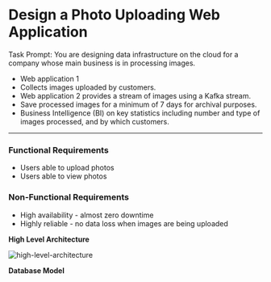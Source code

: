 # Design a Photo Uploading Web Application

Task Prompt:
You are designing data infrastructure on the cloud for a company whose main business is in processing images.

- Web application 1 
- Collects images uploaded by customers. 
- Web application 2 provides a stream of images using a Kafka stream. 
- Save processed images for a minimum of 7 days for archival purposes.
- Business Intelligence (BI) on key statistics including number and type of images processed, and by which customers.

-----------------------

### Functional Requirements
- Users able to upload photos
- Users able to view photos

### Non-Functional Requirements
- High availability - almost zero downtime
- Highly reliable - no data loss when images are being uploaded


<b>High Level Architecture</b>

![high-level-architecture](https://user-images.githubusercontent.com/14856777/161397571-f0109597-d733-4714-bb39-453e56ba25b0.jpg)

<b>Database Model</b>

